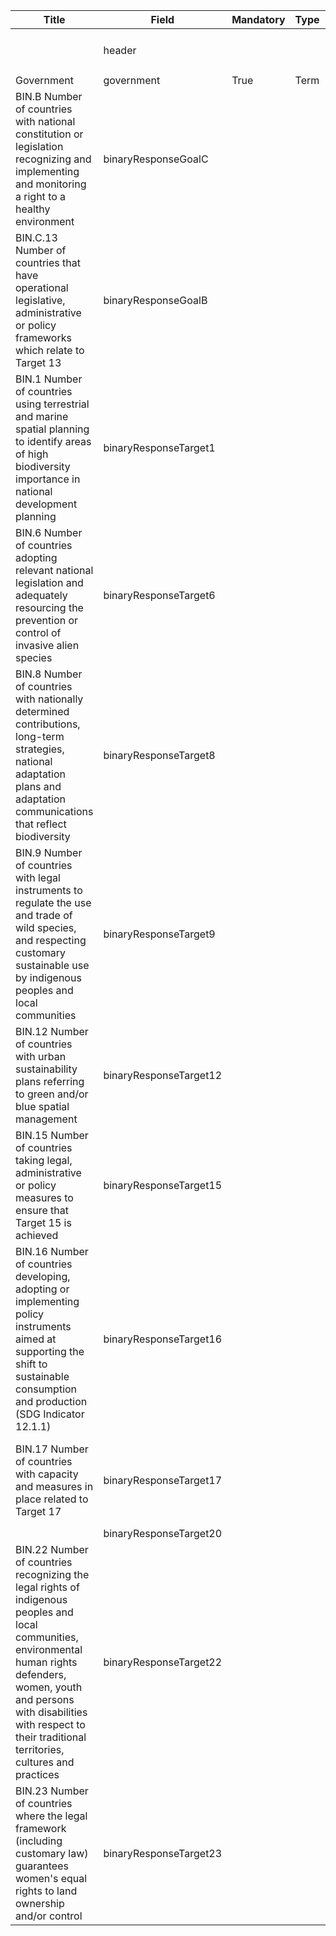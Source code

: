 <table class="schema-table" style="table-layout: fixed; width: 100%;">
    <thead>
        <tr>
            <th>Title</th>
            <th>Field</th>
            <th>Mandatory</th>
            <th>Type</th>
            <th>Example</th>
        </tr>
    </thead>
    <tbody>
        <tr>
            <td></td>
            <td>header</td>
            <td></td>
            <td></td>
            <td><code>{ "schema": "nationalReport7BinaryIndicatorData", "identifier": "FBF3560A-696F-4719-4B47-D1C0CF15B05F", "languages": [ "en" ] }</code></td>
        </tr>
        <tr>
            <td>Government</td>
            <td>government</td>
            <td>True</td>
            <td>Term</td>
            <td><code>{ "identifier": "af" }</code></td>
        </tr>
        <tr>
            <td>BIN.B Number of countries with national constitution or legislation recognizing and implementing and monitoring a right to a healthy environment</td>
            <td>binaryResponseGoalC</td>
            <td></td>
            <td></td>
            <td><code>{ "indicator": { "identifier": "KMGBF-INDICATOR-BIN-C-13" }, "responses": { "13_1": "??", "13_2": "??", "13_3": "yesFully", "13_3_alt": "??" }, "comments": { "en": "<p>Test Info</p>" } }</code></td>
        </tr>
        <tr>
            <td>BIN.C.13 Number of countries that have operational legislative, administrative or policy frameworks which relate to Target 13</td>
            <td>binaryResponseGoalB</td>
            <td></td>
            <td></td>
            <td><code>{ "indicator": { "identifier": "KMGBF-INDICATOR-BIN-B" }, "responses": { "b_1": "yesFully", "b_2": "yesFully" }, "comments": { "en": "<p>Test Info</p>" } }</code></td>
        </tr>
        <tr>
            <td>BIN.1 Number of countries using terrestrial and marine spatial planning to identify areas of high biodiversity importance in national development planning</td>
            <td>binaryResponseTarget1</td>
            <td></td>
            <td></td>
            <td><code>{ "indicator": { "identifier": "KMGBF-INDICATOR-BIN-1" }, "responses": { "1_a": "yesFully", "1_b": "yesFully", "1_c": "yesFully" }, "comments": { "en": "<p>Test Info</p>" } }</code></td>
        </tr>
        <tr>
            <td>BIN.6 Number of countries adopting relevant national legislation and adequately resourcing the prevention or control of invasive alien species</td>
            <td>binaryResponseTarget6</td>
            <td></td>
            <td></td>
            <td><code>{ "indicator": { "identifier": "KMGBF-INDICATOR-BIN-6" }, "responses": { "6_1": "yesFully", "6_2": "yesFully" }, "comments": { "en": "<p>Test Info</p>" } }</code></td>
        </tr>
        <tr>
            <td>BIN.8 Number of countries with nationally determined contributions, long-term strategies, national adaptation plans and adaptation communications that reflect biodiversity</td>
            <td>binaryResponseTarget8</td>
            <td></td>
            <td></td>
            <td><code>{ "indicator": { "identifier": "KMGBF-INDICATOR-BIN-8" }, "responses": { "8_1": "??", "8_2": "yesFully", "8_3": "??", "8_4": "??" }, "comments": { "en": "<p>Test Info</p>" } }</code></td>
        </tr>
        <tr>
            <td>BIN.9 Number of countries with legal instruments to regulate the use and trade of wild species, and respecting customary sustainable use by indigenous peoples and local communities</td>
            <td>binaryResponseTarget9</td>
            <td></td>
            <td></td>
            <td><code>{ "indicator": { "identifier": "KMGBF-INDICATOR-BIN-9" }, "responses": { "9_1": "yesFully", "9_2": "??", "9_3": "??", "9_4": "yesFully" }, "comments": { "en": "<p>Test Info</p>" } }</code></td>
        </tr>
        <tr>
            <td>BIN.12 Number of countries with urban sustainability plans referring to green and/or blue spatial management</td>
            <td>binaryResponseTarget12</td>
            <td></td>
            <td></td>
            <td><code>{ "indicator": { "identifier": "KMGBF-INDICATOR-BIN-12" }, "responses": { "12_1": "??", "12_2": "??" }, "comments": { "en": "<p>Test Info</p>" } }</code></td>
        </tr>
        <tr>
            <td>BIN.15 Number of countries taking legal, administrative or policy measures to ensure that Target 15 is achieved</td>
            <td>binaryResponseTarget15</td>
            <td></td>
            <td></td>
            <td><code>{ "indicator": { "identifier": "KMGBF-INDICATOR-BIN-15" }, "responses": { "15_1": "yesFully", "15_2": "yesFully", "15_3": "yesFully" }, "comments": { "en": "<p>Test Info</p>" } }</code></td>
        </tr>
        <tr>
            <td>BIN.16 Number of countries developing, adopting or implementing policy instruments aimed at supporting the shift to sustainable consumption and production (SDG Indicator 12.1.1)</td>
            <td>binaryResponseTarget16</td>
            <td></td>
            <td></td>
            <td>
                <code>{"indicator": {"identifier": "KMGBF-INDICATOR-BIN-16"},"responses": {"16_1": "yesFully","16_2": "yesFully","16_3": "??"},"comments": {"en": "<p>Test Info</p>"}}</code>
            </td>
        </tr>
         <tr>
            <td>BIN.17 Number of countries with capacity and measures in place related to Target 17</td>
            <td>binaryResponseTarget17</td>
            <td></td>
            <td></td>
            <td>
                <code>{"indicator": {"identifier": "KMGBF-INDICATOR-BIN-17"},"responses": {"17_1": "yesFully","17_2": "yesFully","17_3": "??","17_4": "yesFully","17_5": "yesFully"},"comments": {"en": "<p>Test Info</p>"}}</code>
            </td>
        </tr>
       <tr>
            <td></td>
            <td>binaryResponseTarget20</td>
            <td></td>
            <td></td>
            <td></td>
        </tr>
        <tr>
            <td>BIN.22 Number of countries recognizing the legal rights of indigenous peoples and local communities, environmental human rights defenders, women, youth and persons with disabilities with respect to their traditional territories, cultures and practices</td>
            <td>binaryResponseTarget22</td>
            <td></td>
            <td></td>
            <td>
                <code>{"indicator": {"identifier": "KMGBF-INDICATOR-BIN-22"},"responses": {"22_1_a": ["indigenousPeoplesLocalCommunities"],"22_1_b": ["cultureAndPractices"],"22_1_c": "yes","22_1_d": ["indigenousPeoplesLocalCommunities"],"22_1_e": ["indigenousPeoplesLocalCommunities"],"22_2": "yesFully","22_3": "??","22_4": "yes","22_5_a": ["indigenousPeoplesLocalCommunities"],"22_5_b": ["cultureAndPractices"],"22_5_c": "yes"},"comments": {"en": "<p>Test Info</p>"}}</code>
            </td>
        </tr>
        <tr>
            <td>BIN.23 Number of countries where the legal framework (including customary law) guarantees women's equal rights to land ownership and/or control</td>
            <td>binaryResponseTarget23</td>
            <td></td>
            <td></td>
            <td>
                <code>{"indicator": {"identifier": "KMGBF-INDICATOR-BIN-23"},"responses": {"23_1": "yesFully","23_2": "yesFully","23_3": "yesFully","23_4": "??","23_5": "yes","23_6": "yesFully","23_7": "yesFully"},"comments": {"en": "<p>Test Info</p>"}}
                </code>
            </td>
        </tr>
    </tbody>
</table>
